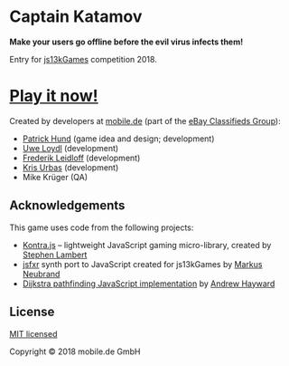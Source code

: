 # Captain Katamov

**Make your users go offline before the evil virus infects them!**

Entry for [js13kGames](http://js13kgames.com) competition 2018.

# [Play it now!](https://pahund.github.io/cut-em-off/)

Created by developers at [mobile.de](https://www.mobile.de)
(part of the [eBay Classifieds Group](https://www.ebayclassifiedsgroup.com)):

* [Patrick Hund](https://github.com/pahund) (game idea and design; development)
* [Uwe Loydl](https://github.com/uwelo) (development)
* [Frederik Leidloff](https://github.com/fleidloff) (development)
* [Kris Urbas](https://github.com/krzysu) (development)
* Mike Krüger (QA)

## Acknowledgements

This game uses code from the following projects:

* [Kontra.js](https://straker.github.io/kontra/) – lightweight JavaScript gaming micro-library, created by
  [Stephen Lambert](https://github.com/straker)
* [jsfxr](https://github.com/mneubrand/jsfxr) synth port to JavaScript created for js13kGames by
  [Markus Neubrand](mneubrand)
* [Dijkstra pathfinding JavaScript implementation](https://github.com/andrewhayward/dijkstra) by
  [Andrew Hayward](https://github.com/andrewhayward)
  
## License

[MIT licensed](LICENSE)

Copyright © 2018 mobile.de GmbH
